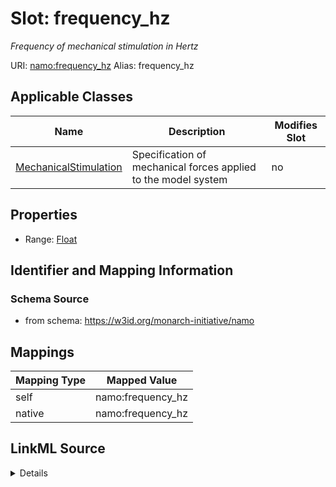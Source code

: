 

# Slot: frequency_hz 


_Frequency of mechanical stimulation in Hertz_





URI: [namo:frequency_hz](https://w3id.org/monarch-initiative/namo/frequency_hz)
Alias: frequency_hz

<!-- no inheritance hierarchy -->





## Applicable Classes

| Name | Description | Modifies Slot |
| --- | --- | --- |
| [MechanicalStimulation](MechanicalStimulation.md) | Specification of mechanical forces applied to the model system |  no  |






## Properties

* Range: [Float](Float.md)




## Identifier and Mapping Information






### Schema Source


* from schema: https://w3id.org/monarch-initiative/namo




## Mappings

| Mapping Type | Mapped Value |
| ---  | ---  |
| self | namo:frequency_hz |
| native | namo:frequency_hz |




## LinkML Source

<details>
```yaml
name: frequency_hz
description: Frequency of mechanical stimulation in Hertz
from_schema: https://w3id.org/monarch-initiative/namo
rank: 1000
alias: frequency_hz
owner: MechanicalStimulation
domain_of:
- MechanicalStimulation
range: float

```
</details>